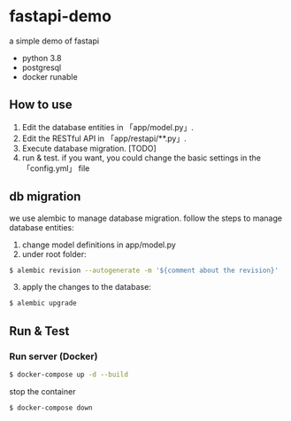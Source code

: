 # fastapi-demo

a simple demo of fastapi

- python 3.8
- postgresql
- docker runable

## How to use

1. Edit the database entities in 「app/model.py」.
2. Edit the RESTful API in 「app/restapi/\*\*.py」.
3. Execute database migration.
   [TODO]
4. run & test.
   if you want, you could change the basic settings in the「config.yml」 file

## db migration

we use alembic to manage database migration.
follow the steps to manage database entities:

1. change model definitions in app/model.py
2. under root folder:

```bash
$ alembic revision --autogenerate -m '${comment about the revision}'
```

3. apply the changes to the database:

```bash
$ alembic upgrade
```

## Run & Test

### Run server (Docker)

```bash
$ docker-compose up -d --build
```

stop the container

```bash
$ docker-compose down
```

